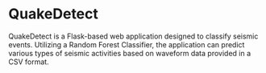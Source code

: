 # QuakeDetect
QuakeDetect is a Flask-based web application designed to classify seismic events. Utilizing a Random Forest Classifier, the application can predict various types of seismic activities based on waveform data provided in a CSV format.
